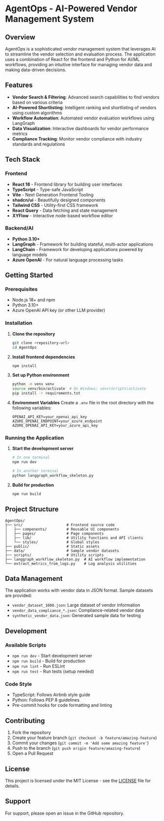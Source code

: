 # AgentOps - AI-Powered Vendor Management System

## Overview

AgentOps is a sophisticated vendor management system that leverages AI to streamline the vendor selection and evaluation process. The application uses a combination of React for the frontend and Python for AI/ML workflows, providing an intuitive interface for managing vendor data and making data-driven decisions.

## Features

- **Vendor Search & Filtering**: Advanced search capabilities to find vendors based on various criteria
- **AI-Powered Shortlisting**: Intelligent ranking and shortlisting of vendors using custom algorithms
- **Workflow Automation**: Automated vendor evaluation workflows using LangGraph
- **Data Visualization**: Interactive dashboards for vendor performance metrics
- **Compliance Tracking**: Monitor vendor compliance with industry standards and regulations

## Tech Stack

### Frontend
- **React 18** - Frontend library for building user interfaces
- **TypeScript** - Type-safe JavaScript
- **Vite** - Next Generation Frontend Tooling
- **shadcn/ui** - Beautifully designed components
- **Tailwind CSS** - Utility-first CSS framework
- **React Query** - Data fetching and state management
- **XYFlow** - Interactive node-based workflow editor

### Backend/AI
- **Python 3.10+**
- **LangGraph** - Framework for building stateful, multi-actor applications
- **LangChain** - Framework for developing applications powered by language models
- **Azure OpenAI** - For natural language processing tasks

## Getting Started

### Prerequisites

- Node.js 18+ and npm
- Python 3.10+
- Azure OpenAI API key (or other LLM provider)

### Installation

1. **Clone the repository**
   ```bash
   git clone <repository-url>
   cd AgentOps
   ```

2. **Install frontend dependencies**
   ```bash
   npm install
   ```

3. **Set up Python environment**
   ```bash
   python -m venv venv
   source venv/bin/activate  # On Windows: venv\Scripts\activate
   pip install -r requirements.txt
   ```

4. **Environment Variables**
   Create a `.env` file in the root directory with the following variables:
   ```
   OPENAI_API_KEY=your_openai_api_key
   AZURE_OPENAI_ENDPOINT=your_azure_endpoint
   AZURE_OPENAI_API_KEY=your_azure_api_key
   ```

### Running the Application

1. **Start the development server**
   ```bash
   # In one terminal
   npm run dev
   
   # In another terminal
   python langgraph_workflow_skeleton.py
   ```

2. **Build for production**
   ```bash
   npm run build
   ```

## Project Structure

```
AgentOps/
├── src/                    # Frontend source code
│   ├── components/         # Reusable UI components
│   ├── pages/              # Page components
│   ├── lib/                # Utility functions and API clients
│   └── styles/             # Global styles
├── public/                 # Static assets
├── data/                   # Sample vendor datasets
├── scripts/                # Utility scripts
├── langgraph_workflow_skeleton.py  # AI workflow implementation
└── extract_metrics_from_logs.py    # Log analysis utilities
```

## Data Management

The application works with vendor data in JSON format. Sample datasets are provided:
- `vendor_dataset_1000.json`: Large dataset of vendor information
- `vendor_data_compliance_*.json`: Compliance-related vendor data
- `synthetic_vendor_data.json`: Generated sample data for testing

## Development

### Available Scripts

- `npm run dev` - Start development server
- `npm run build` - Build for production
- `npm run lint` - Run ESLint
- `npm run test` - Run tests (setup needed)

### Code Style

- TypeScript: Follows Airbnb style guide
- Python: Follows PEP 8 guidelines
- Pre-commit hooks for code formatting and linting

## Contributing

1. Fork the repository
2. Create your feature branch (`git checkout -b feature/amazing-feature`)
3. Commit your changes (`git commit -m 'Add some amazing feature'`)
4. Push to the branch (`git push origin feature/amazing-feature`)
5. Open a Pull Request

## License

This project is licensed under the MIT License - see the [LICENSE](LICENSE) file for details.

## Support

For support, please open an issue in the GitHub repository.

